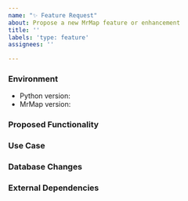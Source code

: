 ```yaml
---
name: "✨ Feature Request"
about: Propose a new MrMap feature or enhancement
title: ''
labels: 'type: feature'
assignees: ''

---
```


<!--
    NOTE: IF YOUR ISSUE DOES NOT FOLLOW THIS TEMPLATE, IT WILL BE CLOSED.
    This form is only for proposing specific new features or enhancements.
    If you have a general idea or question, please start a discussion instead:
    https://github.com/mrmap-community/mrmap/discussions
    NOTE: Due to an excessive backlog of feature requests, we are not currently
    accepting any proposals which significantly extend MrMap's feature scope.
    Please describe the environment in which you are running MrMap. Be sure
    that you are running an unmodified instance of the latest stable release
    before submitting a bug report.
-->
### Environment
* Python version: 
* MrMap version: 

<!--
    Describe in detail the new functionality you are proposing. Include any
    specific changes to work flows, data models, or the user interface.
-->
### Proposed Functionality


<!--
    Convey an example use case for your proposed feature. Write from the
    perspective of a MrMap user who would benefit from the proposed
    functionality and describe how.
--->
### Use Case


<!--
    Note any changes to the database schema necessary to support the new
    feature. For example, does the proposal require adding a new model or
    field? (Not all new features require database changes.)
--->
### Database Changes


<!--
    List any new dependencies on external libraries or services that this new
    feature would introduce. For example, does the proposal require the
    installation of a new Python package? (Not all new features introduce new
    dependencies.)
-->
### External Dependencies
